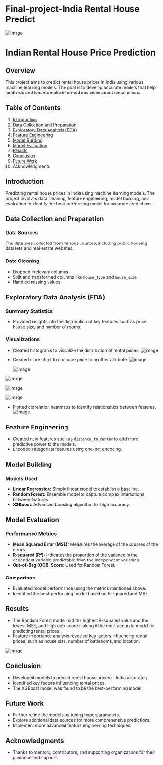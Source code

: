 # Final-project-India Rental House Predict
 
![image](https://github.com/user-attachments/assets/832121de-8315-4e4d-a1f0-30a8974e21bb)


# Indian Rental House Price Prediction

## Overview
This project aims to predict rental house prices in India using various machine learning models. The goal is to develop accurate models that help landlords and tenants make informed decisions about rental prices.

## Table of Contents
1. [Introduction](#introduction)
2. [Data Collection and Preparation](#data-collection-and-preparation)
3. [Exploratory Data Analysis (EDA)](#exploratory-data-analysis-eda)
4. [Feature Engineering](#feature-engineering)
5. [Model Building](#model-building)
6. [Model Evaluation](#model-evaluation)
7. [Results](#results)
8. [Conclusion](#conclusion)
9. [Future Work](#future-work)
10. [Acknowledgments](#acknowledgments)

##  Introduction
Predicting rental house prices in India using machine learning models. The project involves data cleaning, feature engineering, model building, and evaluation to identify the best-performing model for accurate predictions.

## Data Collection and Preparation
### Data Sources
The data was collected from various sources, including public housing datasets and real estate websites.

### Data Cleaning
- Dropped irrelevant columns
- Split and transformed columns like `house_type` and `house_size`
- Handled missing values

## Exploratory Data Analysis (EDA)
### Summary Statistics
- Provided insights into the distribution of key features such as price, house size, and number of rooms.

### Visualizations
- Created histograms to visualize the distribution of rental prices.
  ![image](https://github.com/user-attachments/assets/3e7269fa-89c3-465f-8a1f-3378119febb9)

- Created more chart to compare price to another attribute.
  ![image](https://github.com/user-attachments/assets/3549d300-a6a0-4102-9cf3-081ea75f73a5)
  
  ![image](https://github.com/user-attachments/assets/2d506310-4dbc-4bf7-b3bd-528a7005fcde)
  
![image](https://github.com/user-attachments/assets/d2275752-946d-445d-b9c8-9042c51f645e)

![image](https://github.com/user-attachments/assets/bdf5ece3-39ce-488d-b57b-bc4742b3cca3)

![image](https://github.com/user-attachments/assets/4da4ee82-6825-4236-922e-7a94c049b4b6)



- Plotted correlation heatmaps to identify relationships between features.
![image](https://github.com/user-attachments/assets/22f836bf-d65d-4689-aaac-fb312b5c6260)

## Feature Engineering
- Created new features such as `distance_to_center` to add more predictive power to the models.
- Encoded categorical features using one-hot encoding.

## Model Building
### Models Used
- **Linear Regression:** Simple linear model to establish a baseline.
- **Random Forest:** Ensemble model to capture complex interactions between features.
- **XGBoost:** Advanced boosting algorithm for high accuracy.

## Model Evaluation
### Performance Metrics
- **Mean Squared Error (MSE):** Measures the average of the squares of the errors.
- **R-squared (R²):** Indicates the proportion of the variance in the dependent variable predictable from the independent variables.
- **Out-of-Bag (OOB) Score:** Used for Random Forest.

### Comparison
- Evaluated model performance using the metrics mentioned above.
- Identified the best-performing model based on R-squared and MSE.

## Results
- The Random Forest model had the highest R-squared value and the lowest MSE, and high oob-score  making it the most accurate model for predicting rental prices.
- Feature importance analysis revealed key factors influencing rental prices, such as house size, number of bathrooms, and location.

![image](https://github.com/user-attachments/assets/0bc014ad-8768-4e72-b1ec-dd843744ae27)

## Conclusion
- Developed models to predict rental house prices in India accurately.
- Identified key factors influencing rental prices.
- The XGBoost model was found to be the best-performing model.

## Future Work
- Further refine the models by tuning hyperparameters.
- Explore additional data sources for more comprehensive predictions.
- Implement more advanced feature engineering techniques.

## Acknowledgments
- Thanks to mentors, contributors, and supporting organizations for their guidance and support.


